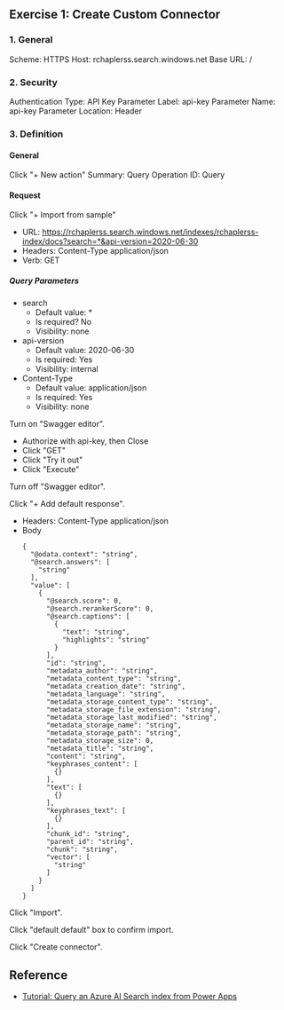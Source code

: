 ## Exercise 1: Create Custom Connector

### 1. General
Scheme: HTTPS
Host: rchaplerss.search.windows.net
Base URL: /

### 2. Security
Authentication Type: API Key
Parameter Label: api-key
Parameter Name: api-key
Parameter Location: Header

### 3. Definition
#### General
Click "+ New action"
Summary: Query
Operation ID: Query

#### Request
Click "+ Import from sample"
* URL: https://rchaplerss.search.windows.net/indexes/rchaplerss-index/docs?search=*&api-version=2020-06-30
* Headers: Content-Type application/json
* Verb: GET

##### Query Parameters
* search
  * Default value: *
  * Is required? No
  * Visibility: none
* api-version
  * Default value: 2020-06-30
  * Is required: Yes
  * Visibility: internal
* Content-Type
  * Default value: application/json
  * Is required: Yes
  * Visibility: none

Turn on "Swagger editor".
* Authorize with api-key, then Close
* Click "GET"
* Click "Try it out"
* Click "Execute"

Turn off "Swagger editor".

Click "+ Add default response".
* Headers: Content-Type application/json
* Body
  ```
  {
    "@odata.context": "string",
    "@search.answers": [
      "string"
    ],
    "value": [
      {
        "@search.score": 0,
        "@search.rerankerScore": 0,
        "@search.captions": [
          {
            "text": "string",
            "highlights": "string"
          }
        ],
        "id": "string",
        "metadata_author": "string",
        "metadata_content_type": "string",
        "metadata_creation_date": "string",
        "metadata_language": "string",
        "metadata_storage_content_type": "string",
        "metadata_storage_file_extension": "string",
        "metadata_storage_last_modified": "string",
        "metadata_storage_name": "string",
        "metadata_storage_path": "string",
        "metadata_storage_size": 0,
        "metadata_title": "string",
        "content": "string",
        "keyphrases_content": [
          {}
        ],
        "text": [
          {}
        ],
        "keyphrases_text": [
          {}
        ],
        "chunk_id": "string",
        "parent_id": "string",
        "chunk": "string",
        "vector": [
          "string"
        ]
      }
    ]
  }
  ```

Click "Import".

Click "default default" box to confirm import.

Click "Create connector".

## Reference

* [Tutorial: Query an Azure AI Search index from Power Apps](https://learn.microsoft.com/en-us/azure/search/search-howto-powerapps)
